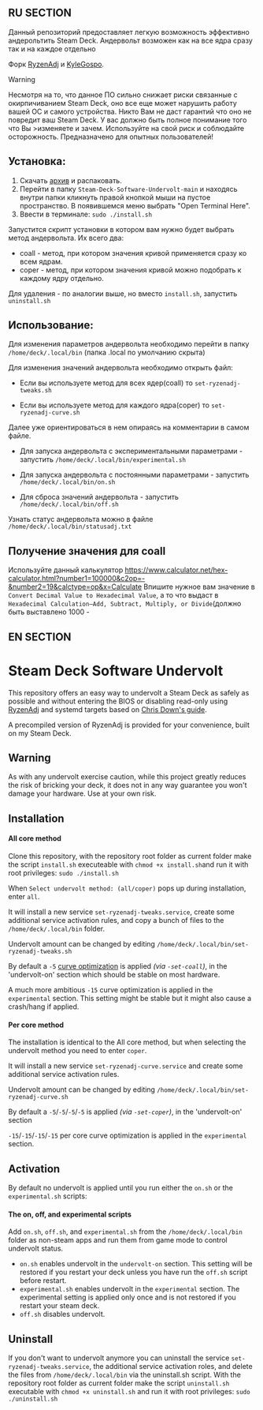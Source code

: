 ## RU SECTION

Данный репозиторий предоставляет легкую возможность эффективно андерольтить Steam Deck. Андервольт возможен как на все ядра сразу так и на каждое отдельно

Форк [RyzenAdj](https://github.com/FlyGoat/RyzenAdj) и [KyleGospo](https://github.com/KyleGospo/Steam-Deck-Software-Undervolt).

> [!WARNING]
> Несмотря на то, что данное ПО сильно снижает риски связанные с окирпичиванием Steam Deck, оно все еще может нарушить работу вашей ОС и самого устройства. Никто Вам не даст гарантий что оно не повредит ваш Steam Deck. У вас должно быть полное понимание того что Вы >изменяете и зачем.
>Используйте на свой риск и соблюдайте осторожность.
>Предназначено для опытных пользователей!

## Установка:
1. Скачать [архив](https://github.com/Pososaku/Steam-Deck-Software-Undervolt/archive/refs/heads/main.zip) и распаковать.
2. Перейти в папку ``Steam-Deck-Software-Undervolt-main`` и находясь внутри папки кликнуть правой кнопкой мыши на пустое пространство. В появившемся меню выбрать "Open Terminal Here".
3. Ввести в терминале: `sudo ./install.sh`

Запустится скрипт установки в котором вам нужно будет выбрать метод андервольта. Их всего два:

* coall - метод, при котором значения кривой применяется сразу ко всем ядрам.
* coper - метод, при котором значения кривой можно подобрать к каждому ядру отдельно.

Для удаления - по аналогии выше, но вместо `install.sh`, запустить `uninstall.sh`

## Использование:
Для изменения параметров андервольта необходимо перейти в папку `/home/deck/.local/bin` (папка .local по умолчанию скрыта)

Для изменения значений андервольта необходимо открыть файл:

* Если вы используете метод для всех ядер(coall) то `set-ryzenadj-tweaks.sh`

* Если вы используете метод для каждого ядра(coper) то `set-ryzenadj-curve.sh`

Далее уже ориентироваться в нем опираясь на комментарии в самом файле.


* Для запуска андервольта с экспериментальными параметрами - запустить  `/home/deck/.local/bin/experimental.sh`

* Для запуска андервольта с постоянными параметрами - запустить `/home/deck/.local/bin/on.sh`

* Для сброса значений андервольта - запустить `/home/deck/.local/bin/off.sh`

Узнать статус андервольта можно в файле `/home/deck/.local/bin/statusadj.txt`

## Получение значения для coall
Используйте данный калькулятор https://www.calculator.net/hex-calculator.html?number1=100000&c2op=-&number2=19&calctype=op&x=Calculate Впишите нужное вам значение в `Convert Decimal Value to Hexadecimal Value`, а то что выдаст в `Hexadecimal Calculation—Add, Subtract, Multiply, or Divide`(должно быть выставлено 1000 -

## EN SECTION

# Steam Deck Software Undervolt
This repository offers an easy way to undervolt a Steam Deck as safely as possible and without entering the BIOS or disabling read-only using [RyzenAdj](https://github.com/FlyGoat/RyzenAdj) and systemd targets based on [Chris Down's guide](https://chrisdown.name/2017/10/29/adding-power-related-targets-to-systemd.html). 

A precompiled version of RyzenAdj is provided for your convenience, built on my Steam Deck.

## Warning

As with any undervolt exercise caution, while this project greatly reduces the risk of bricking your deck, it does not in any way guarantee you won't damage your hardware. Use at your own risk.

## Installation
#### All core method
Clone this repository, with the repository root folder as current folder make the script `install.sh` executeable with `chmod +x install.sh`and run it with root privileges: `sudo ./install.sh`

When `Select undervolt method: (all/coper)` pops up during installation, enter `all`.

It will install a new service `set-ryzenadj-tweaks.service`, create some additional service activation rules, and copy a bunch of files to the `/home/deck/.local/bin` folder.


Undervolt amount can be changed by editing `/home/deck/.local/bin/set-ryzenadj-tweaks.sh`

By default a `-5` [curve optimization](https://www.amd.com/system/files/documents/faq-curve-optimizer.pdf) is applied *(via `-set-coall`)*, in the 'undervolt-on' section which should be stable on most hardware.

A much more ambitious `-15` curve optimization is applied in the `experimental` section. This setting might be stable but it might also cause a crash/hang if applied.

#### Per core method
The installation is identical to the All core method, but when selecting the undervolt method you need to enter `coper`.

It will install a new service `set-ryzenadj-curve.service` and create some additional service activation rules.

Undervolt amount can be changed by editing `/home/deck/.local/bin/set-ryzenadj-curve.sh`

By default a `-5`/`-5`/`-5`/`-5` is applied *(via `-set-coper`)*, in the 'undervolt-on' section 

`-15`/`-15`/`-15`/`-15` per core curve optimization is applied in the `experimental` section.

## Activation

By default no undervolt is applied until you run either the `on.sh` or the `experimental.sh` scripts:

#### The on, off, and experimental scripts
Add `on.sh`, `off.sh`, and `experimental.sh` from the `/home/deck/.local/bin` folder as non-steam apps and run them from game mode to control undervolt status.
* `on.sh` enables undervolt in the `undervolt-on` section. This setting will be restored if you restart your deck unless you have run the `off.sh` script before restart.
* `experimental.sh` enables undervolt in the `experimental` section. The experimental setting is applied only once and is not restored if you restart your steam deck.
* `off.sh` disables undervolt.

## Uninstall
If you don't want to undervolt anymore you can uninstall the service `set-ryzenadj-tweaks.service`, the additional service activation roles, and delete the files from `/home/deck/.local/bin` via the uninstall.sh script.
With the repository root folder as current folder make the script `uninstall.sh` executable with `chmod +x uninstall.sh` and run it with root privileges: `sudo ./uninstall.sh`
